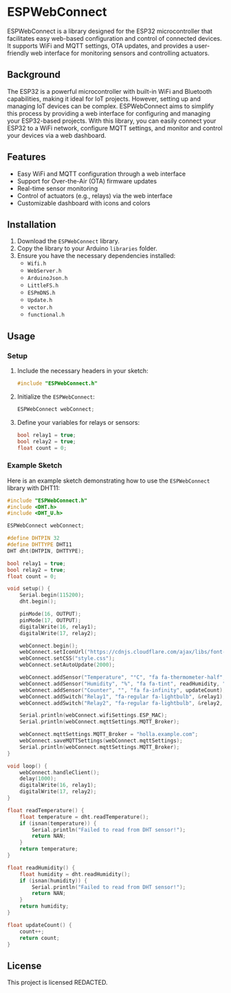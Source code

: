 # ESPWebConnect

ESPWebConnect is a library designed for the ESP32 microcontroller that facilitates easy web-based configuration and control of connected devices. It supports WiFi and MQTT settings, OTA updates, and provides a user-friendly web interface for monitoring sensors and controlling actuators.

## Background

The ESP32 is a powerful microcontroller with built-in WiFi and Bluetooth capabilities, making it ideal for IoT projects. However, setting up and managing IoT devices can be complex. ESPWebConnect aims to simplify this process by providing a web interface for configuring and managing your ESP32-based projects. With this library, you can easily connect your ESP32 to a WiFi network, configure MQTT settings, and monitor and control your devices via a web dashboard.

## Features

- Easy WiFi and MQTT configuration through a web interface
- Support for Over-the-Air (OTA) firmware updates
- Real-time sensor monitoring
- Control of actuators (e.g., relays) via the web interface
- Customizable dashboard with icons and colors

## Installation

1. Download the `ESPWebConnect` library.
2. Copy the library to your Arduino `libraries` folder.
3. Ensure you have the necessary dependencies installed:
   - `Wifi.h`
   - `WebServer.h`
   - `ArduinoJson.h`
   - `LittleFS.h`
   - `ESPmDNS.h`
   - `Update.h`
   - `vector.h`
   - `functional.h`

## Usage

### Setup

1. Include the necessary headers in your sketch:
   ```cpp
   #include "ESPWebConnect.h"
   ```

2. Initialize the `ESPWebConnect`:
   ```cpp
   ESPWebConnect webConnect;
   ```

3. Define your variables for relays or sensors:
   ```cpp
   bool relay1 = true;
   bool relay2 = true;
   float count = 0;
   ```

### Example Sketch

Here is an example sketch demonstrating how to use the `ESPWebConnect` library with DHT11:

```cpp
#include "ESPWebConnect.h"
#include <DHT.h>
#include <DHT_U.h>

ESPWebConnect webConnect;

#define DHTPIN 32
#define DHTTYPE DHT11
DHT dht(DHTPIN, DHTTYPE);

bool relay1 = true;
bool relay2 = true;
float count = 0;

void setup() {
    Serial.begin(115200);
    dht.begin();

    pinMode(16, OUTPUT);
    pinMode(17, OUTPUT);
    digitalWrite(16, relay1);
    digitalWrite(17, relay2);

    webConnect.begin();
    webConnect.setIconUrl("https://cdnjs.cloudflare.com/ajax/libs/font-awesome/6.4.2/css/all.min.css");
    webConnect.setCSS("style.css");
    webConnect.setAutoUpdate(2000);

    webConnect.addSensor("Temperature", "°C", "fa fa-thermometer-half", readTemperature, "#76B1D8");
    webConnect.addSensor("Humidity", "%", "fa fa-tint", readHumidity, "#B1D876");
    webConnect.addSensor("Counter", "", "fa fa-infinity", updateCount);
    webConnect.addSwitch("Relay1", "fa-regular fa-lightbulb", &relay1);
    webConnect.addSwitch("Relay2", "fa-regular fa-lightbulb", &relay2, "yellow");

    Serial.println(webConnect.wifiSettings.ESP_MAC);
    Serial.println(webConnect.mqttSettings.MQTT_Broker);

    webConnect.mqttSettings.MQTT_Broker = "holla.example.com";
    webConnect.saveMQTTSettings(webConnect.mqttSettings);
    Serial.println(webConnect.mqttSettings.MQTT_Broker);
}

void loop() {
    webConnect.handleClient();
    delay(1000);
    digitalWrite(16, relay1);
    digitalWrite(17, relay2);
}

float readTemperature() {
    float temperature = dht.readTemperature();
    if (isnan(temperature)) {
        Serial.println("Failed to read from DHT sensor!");
        return NAN;
    }
    return temperature;
}

float readHumidity() {
    float humidity = dht.readHumidity();
    if (isnan(humidity)) {
        Serial.println("Failed to read from DHT sensor!");
        return NAN;
    }
    return humidity;
}

float updateCount() {
    count++;
    return count;
}
```

## License

This project is licensed REDACTED.

